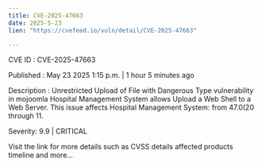 ```yaml
---
title: CVE-2025-47663
date: 2025-5-23
lien: "https://cvefeed.io/vuln/detail/CVE-2025-47663"

---
```


CVE ID : CVE-2025-47663

Published :  May 23
2025
1:15 p.m. | 1 hour
5 minutes ago

Description : Unrestricted Upload of File with Dangerous Type vulnerability in mojoomla Hospital Management System allows Upload a Web Shell to a Web Server. This issue affects Hospital Management System: from 47.0(20 through 11.

Severity: 9.9 | CRITICAL

Visit the link for more details
such as CVSS details
affected products
timeline
and more...
